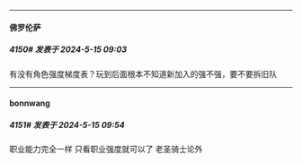 ﻿
*****

####  佛罗伦萨  
##### 4150#       发表于 2024-5-15 09:03

有没有角色强度梯度表？玩到后面根本不知道新加入的强不强，要不要拆旧队


*****

####  bonnwang  
##### 4151#       发表于 2024-5-15 09:54

职业能力完全一样 只看职业强度就可以了
老圣骑士论外

